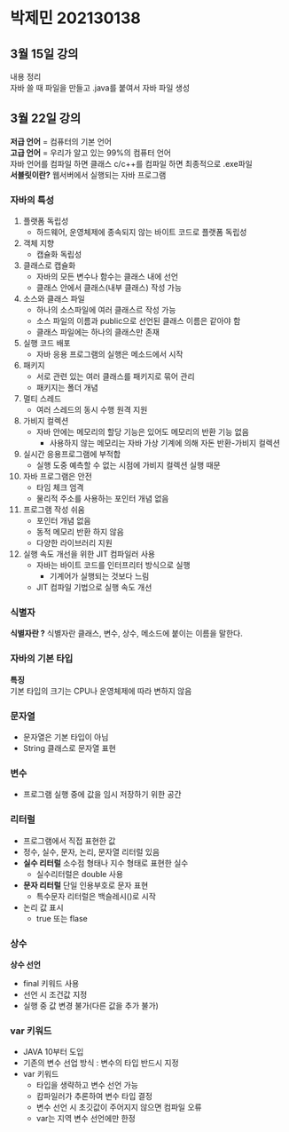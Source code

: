 # 박제민 202130138


## 3월 15일 강의
내용 정리  
자바 쓸 때 파일을 만들고 .java를 붙여서 자바 파일 생성

## 3월 22일 강의
**저급 언어** = 컴퓨터의 기본 언어  
**고급 언어** = 우리가 알고 있는 99%의 컴퓨터 언어  
자바 언어를 컴파일 하면 클래스
c/c++를 컴파일 하면 최종적으로 .exe파일  
**서블릿이란?** 웹서버에서 실행되는 자바 프로그램  
### 자바의 특성
1. 플랫폼 독립성
   * 하드웨어, 운영체제에 종속되지 않는 바이트 코드로 플랫폼 독립성
2. 객체 지향
   * 캡슐화 독립성
3. 클래스로 캡슐화  
   * 자바의 모든 변수나 함수는 클래스 내에 선언
   * 클래스 안에서 클래스(내부 클래스) 작성 가능
4. 소스와 클래스 파일
   * 하나의 소스파일에 여러 클래스르 작성 가능
   * 소스 파일의 이름과 public으로 선언된 클래스 이름은 같아야 함
   * 클래스 파일에는 하나의 클래스만 존재
5. 실행 코드 배포
   * 자바 응용 프로그램의 실행은 메소드에서 시작
6. 패키지
   * 서로 관련 있는 여러 클래스를 패키지로 묶어 관리
   * 패키지는 폴더 개념
7. 멀티 스레드 
   * 여러 스레드의 동시 수행 원격 지원
8. 가비지 컬렉션 
   * 자바 안에는 메모리의 할당 기능은 있어도 메모리의 반환 기능 없음
      * 사용하지 않는 메모리는 자바 가상 기계에 의해 자돈 반환-가비지 컬렉션
9. 실시간 응용프로그램에 부적합
    * 실행 도중 예측할 수 없는 시점에 가비지 컬렉션 실행 때문
10. 자바 프로그램은 안전
    * 타임 체크 엄격
    * 물리적 주소를 사용하는 포인터 개념 없음
11. 프로그램 작성 쉬움
    * 포인터 개념 없음 
    * 동적 메모리 반환 하지 않음
    * 다양한 라이브러리 지원
12. 실행 속도 개선을 위한 JIT 컴파일러 사용 
    * 자바는 바이트 코드를 인터프리터 방식으로 실행
      * 기계어가 실행되는 것보다 느림
    * JIT 컴파일 기법으로 실행 속도 개선  

### 식별자
**식별자란 ?** 
식별자란 클래스, 변수, 상수, 메소드에 붙이는 이름을 말한다.

### 자바의 기본 타입
**특징**  
기본 타입의 크기는 CPU나 운영체제에 따라 변하지 않음

### 문자열
* 문자열은 기본 타입이 아님
* String 클래스로 문자열 표현

### 변수
* 프로그램 실행 중에 값을 임시 저장하기 위한 공간

### 리터럴
* 프로그램에서 직접 표현한 값
* 정수, 실수, 문자, 논리, 문자열 리터럴 있음
* **실수 리터럴** 소수점 형태나 지수 형태로 표현한 실수
   * 실수리터럴은 double 사용
* **문자 리터럴** 단일 인용부호로 문자 표현
   * 특수문자 리터럴은 백슬레시(\)로 시작
* 논리 값 표시
   * true 또는 flase

### 상수
**상수 선언**
* final 키워드 사용
* 선언 시 조건값 지정
* 실행 중 값 변경 불가(다른 값을 추가 불가)  
### var 키워드
* JAVA 10부터 도입
* 기존의 변수 선업 방식 : 변수의 타입 반드시 지정
* var 키워드
  * 타입을 생략하고 변수 선언 가능
  * 캄파일러가 추론하여 변수 타입 결정
  * 변수 선언 시 초깃값이 주어지지 않으면 컴파일 오류
  * var는 지역 변수 선언에만 한정  
  